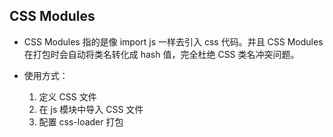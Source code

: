 <!--
 * @Author: lijy
-->
## CSS Modules
- CSS Modules 指的是像 import js 一样去引入 css 代码。并且 CSS Modules 在打包时会自动将类名转化成 hash 值，完全杜绝 CSS 类名冲突问题。

- 使用方式：
    1. 定义 CSS 文件
    2. 在 js 模块中导入 CSS 文件
    3. 配置 css-loader 打包